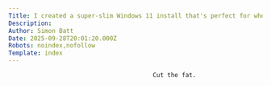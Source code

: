 ```yaml
---
Title: I created a super-slim Windows 11 install that's perfect for when Windows 10 falls out of support
Description: 
Author: Simon Batt
Date: 2025-09-28T20:01:20.000Z
Robots: noindex,nofollow
Template: index
---
```


                                            Cut the fat.
                                        